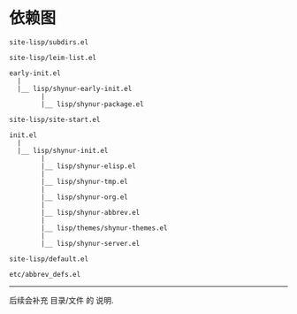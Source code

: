 # 依赖图

```
site-lisp/subdirs.el

site-lisp/leim-list.el

early-init.el
  |
  |__ lisp/shynur-early-init.el
        |
        |__ lisp/shynur-package.el

site-lisp/site-start.el

init.el
  |
  |__ lisp/shynur-init.el
        |
        |__ lisp/shynur-elisp.el
        |
        |__ lisp/shynur-tmp.el
        |
        |__ lisp/shynur-org.el
        |
        |__ lisp/shynur-abbrev.el
        |
        |__ lisp/themes/shynur-themes.el
        |
        |__ lisp/shynur-server.el

site-lisp/default.el

etc/abbrev_defs.el
```

___

后续会补充 目录/文件 的 说明.

<!-- Local Variables: -->
<!-- coding: utf-8-unix -->
<!-- End: -->
